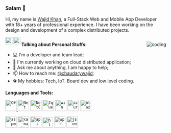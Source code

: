 ### Salam 👋

<!--
**chaudarywajid/chaudarywajid** is a ✨ _special_ ✨ repository because its `README.md` (this file) appears on your GitHub profile.

Here are some ideas to get you started:

- 🔭 I’m currently working on ...
- 🌱 I’m currently learning ...
- 👯 I’m looking to collaborate on ...
- 🤔 I’m looking for help with ...
- 💬 Ask me about ...
- 📫 How to reach me: ...
- 😄 Pronouns: ...
- ⚡ Fun fact: ...
-->

Hi, my name is [Wajid Khan](https://iamwajidkhan.com/), a Full-Stack Web and Mobile App Developer with 18+ years of professional experience. I have been working on the design and development of a complex distributed projects.

<a href="https://www.linkedin.com/in/chaudarywajid/" title="LinkdeIn" rel="nofollow">
  <img align="left" alt="LinkdeIn" width="22px" src="https://cdn.jsdelivr.net/npm/simple-icons@v3/icons/linkedin.svg" data-canonical-src="https://cdn.jsdelivr.net/npm/simple-icons@v3/icons/linkedin.svg" style="max-width: 100%;"></a>    

<a href="https://twitter.com/chaudarywajid" title="Twitter" rel="nofollow">
  <img align="left" alt="Twitter" width="22px" src="https://cdn.jsdelivr.net/npm/simple-icons@v3/icons/twitter.svg" data-canonical-src="https://cdn.jsdelivr.net/npm/simple-icons@v3/icons/twitter.svg" style="max-width: 100%;">
</a>

<a target="_blank" rel="noopener noreferrer" href="https://visitor-badge.glitch.me/badge?page_id=chaudarywajid">
<img src="https://visitor-badge.glitch.me/badge?page_id=chaudarywajid" alt="" data-canonical-src="https://visitor-badge.glitch.me/badge?page_id=chaudarywajid" style="max-width: 100%;"></a></p>

> 
<img alt="coding" align="right"  src="https://user-images.githubusercontent.com/5048841/179458980-cb7dace0-7bfe-4edd-9faa-2e5a916a9e3c.gif" style="max-width: 100%;">

**Talking about Personal Stuffs:**

- 💻 I&#39;m a developer and team lead;
- 🌱 I&#39;m currently working on cloud distributed application;
- 💬 Ask me about anything, I am happy to help;
- 📫 How to reach me: [@chaudarywajid](https://www.linkedin.com/in/chaudarywajid/);
- ⚽ My hobbies: Tech, IoT. Board dev and low level coding.




**Languages and Tools:**

<a href="https://docs.microsoft.com/en-us/dotnet/csharp/" title="C#" rel="nofollow">
    <code><img alt="C#" width="35" height="35" src="https://upload.wikimedia.org/wikipedia/commons/thumb/0/0d/C_Sharp_wordmark.svg/195px-C_Sharp_wordmark.svg.png" style="max-width: 100%;"></code>
  </a>
  <a href="https://dotnet.microsoft.com/en-us/" title="Net" rel="nofollow">
  <code><img alt="Net" height="35" src="https://user-images.githubusercontent.com/5048841/179471959-ee299d92-3a4d-428f-8355-705e1dfc0bfa.png" style="max-width: 100%;"></code></a>
   <a href="https://dotnet.microsoft.com/en-us/" title="NetCore" rel="nofollow">
   <code><img alt="NetCore" width="35" src="https://user-images.githubusercontent.com/5048841/179468239-658217ab-0a64-46ef-a1c9-5aedcbe84098.png" style="max-width: 100%;"></code></a>   
    <a href="https://jquery.com/" title="jquery" rel="nofollow">
   <code><img alt="Jquery" height="35" src="https://user-images.githubusercontent.com/5048841/179473099-04ce3178-83cc-45b5-9d03-d5427f80dad4.png" style="max-width: 100%;"></code></a>
    <a href="https://docs.microsoft.com/en-us/windows/apps/winui/" title="WinUi" rel="nofollow">
   <code><img alt="win" height="35" src="https://user-images.githubusercontent.com/5048841/179473805-255d7ebb-6ece-4838-826e-b1ea649988f1.png" style="max-width: 100%;"></code></a>
   <a href="https://azure.microsoft.com/en-us/" title="Azure" rel="nofollow">
     <code><img alt="azure" height="35" src="https://user-images.githubusercontent.com/5048841/179474709-6ed41c2a-b18b-41e7-997d-b7a2f22c1335.png" style="max-width: 100%;"></code></a>
     <a href="https://dotnet.microsoft.com/en-us/apps/aspnet/web-apps/blazor" title="Blazor" rel="nofollow">
<code><img alt="blazor" height="35" src="https://user-images.githubusercontent.com/5048841/179480599-db2ec44e-ab07-48a7-85f7-31c2fd655058.png" style="max-width: 100%;"></code></a>     
      
<p dir="auto"></p>
  <a href="https://dotnet.microsoft.com/en-us/apps/aspnet/mvc" title="aspmvc" rel="nofollow">
<code><img alt="aspmvc" height="35" src="https://user-images.githubusercontent.com/5048841/179483133-3225f7a2-b1a2-48f2-8db9-e5ab67a38731.png" style="max-width: 100%;"></code></a>
 <a href="https://dotnet.microsoft.com/en-us/apps/xamarin" title="xamarin" rel="nofollow">
<code><img alt="xamarin" height="35" src="https://user-images.githubusercontent.com/5048841/179484497-55c98cc2-c10c-4a33-b143-7d49f3100366.png" style="max-width: 100%;"></code></a>
 <a href="https://dotnet.microsoft.com/en-us/apps/aspnet/apis" title="api" rel="nofollow">
<code><img alt="api" height="35" src="https://user-images.githubusercontent.com/5048841/179480292-813c1d1b-96ef-41bc-b4ab-f35725f02638.png" style="max-width: 100%;"></code></a>
 <a href="https://www.w3schools.com/html/" title="html" rel="nofollow">
 <code><img alt="html" height="32" src="https://user-images.githubusercontent.com/5048841/179475059-d778a600-df6a-481d-9f5c-453b2303175c.png" style="max-width: 100%;"></code></a>
  <a href="https://docs.microsoft.com/en-us/dotnet/desktop/wpf" title="wpf" rel="nofollow">
 <code><img alt="wpf" height="35" src="https://user-images.githubusercontent.com/5048841/179481313-1f5c99ea-2df6-4b04-abed-2e532837631d.png" style="max-width: 100%;"></code></a>
 <a href="https://www.json.org/" title="json" rel="nofollow">
  <code><img alt="json" height="35" src="https://user-images.githubusercontent.com/5048841/179481816-0c4afeb2-8e84-4aed-9911-12ab45515fb3.jpg" style="max-width: 100%;"></code>
  
 
<!--
  
  <img alt="Technologies" align="left" src="https://user-images.githubusercontent.com/5048841/179463349-1f580b36-7bef-4e4b-a9e4-bfe159bf0dd3.png" style="max-width: 100%;">

-->
 
 

